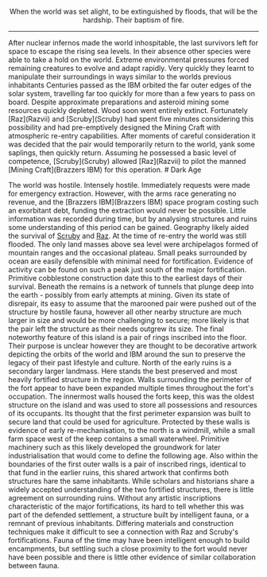 <p style="text-align: center;">When the world was set alight, to be extinguished by floods, that will be the hardship. Their baptism of fire.<p>
<hr>
After nuclear infernos made the world inhospitable, the last survivors left for space to escape the rising sea levels. In their absence other species were able to take a hold on the world. Extreme environmental pressures forced remaining creatures to evolve and adapt rapidly. Very quickly they learnt to manipulate their surroundings in ways similar to the worlds previous inhabitants
Centuries passed as the IBM orbited the far outer edges of the solar system, travelling far too quickly for more than a few years to pass on board. Despite approximate preparations and asteroid mining some resources quickly depleted. Wood soon went entirely extinct. Fortunately [Raz](Razvii) and [Scruby](Scruby) had spent five minutes considering this possibility and had pre-emptively designed the Mining Craft with atmospheric re-entry capabilities. After moments of careful consideration it was decided that the pair would temporarily return to the world, yank some saplings, then quickly return. Assuming he possessed a basic level of competence, [Scruby](Scruby) allowed [Raz](Razvii) to pilot the manned [Mining Craft](Brazzers IBM) for this operation.
# Dark Age

The world was hostile. Intensely hostile. Immediately requests were made for emergency extraction. However, with the arms race generating no revenue, and the [Brazzers IBM](Brazzers IBM) space program costing such an exorbitant debt, funding the extraction would never be possible. Little information was recorded during time, but by analysing structures and ruins some understanding of this period can be gained.
Geography likely aided the survival of [Scruby](Scruby) and [Raz](Razvii). At the time of re-entry the world was still flooded. The only land masses above sea level were archipelagos formed of mountain ranges and the occasional plateau. Small peaks surrounded by ocean are easily defensible with minimal need for fortification. Evidence of activity can be found on such a peak just south of the major fortification. Primitive cobblestone construction date this to the earliest days of their survival. Beneath the remains is a network of tunnels that plunge deep into the earth - possibly from early attempts at mining. Given its state of disrepair, its easy to assume that the marooned pair were pushed out of the structure by hostile fauna, however all other nearby structure are much larger in size and would be more challenging to secure; more likely is that the pair left the structure as their needs outgrew its size. The final noteworthy feature of this island is a pair of rings inscribed into the floor. Their purpose is unclear however they are thought to be decorative artwork depicting the orbits of the world and IBM around the sun to preserve the legacy of their past lifestyle and culture.
North of the early ruins is a secondary larger landmass. Here stands the best preserved and most heavily fortified structure in the region. Walls surrounding the perimeter of the fort appear to have been expanded multiple times throughout the fort's occupation. The innermost walls housed the forts keep, this was the oldest structure on the island and was used to store all possessions and resources of its occupants. Its thought that the first perimeter expansion was built to secure land that could be used for agriculture. Protected by these walls is evidence of early re-mechanisation, to the north is a windmill,  while a small farm space west of the keep contains a small waterwheel. Primitive machinery such as this likely developed the groundwork for later industrialisation that would come to define the following age. Also within the boundaries of the first outer walls is a pair of inscribed rings, identical to that fund in the earlier ruins, this shared artwork that confirms both structures hare the same inhabitants. While scholars and historians share a widely accepted understanding of the two fortified structures, there is little agreement on surrounding ruins. Without any artistic inscriptions characteristic of the major fortifications, its hard to tell whether this was part of the defended settlement, a structure built by intelligent fauna, or a remnant of previous inhabitants. Differing materials and construction techniques make it difficult to see a connection with Raz and Scruby's fortifications. Fauna of the time may have been intelligent enough to build encampments, but settling such a close proximity to the fort would never have been possible and there is little other evidence of similar collaboration between fauna.